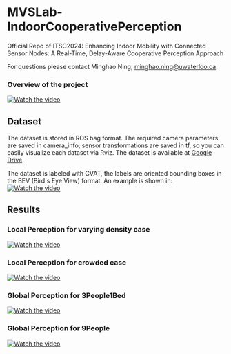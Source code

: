 # MVSLab-IndoorCooperativePerception
Official Repo of ITSC2024: Enhancing Indoor Mobility with Connected Sensor Nodes: A Real-Time, Delay-Aware Cooperative Perception Approach

For questions please contact Minghao Ning, minghao.ning@uwaterloo.ca.

### Overview of the project
[![Watch the video](https://img.youtube.com/vi/YsNX8Ubo7pk/maxresdefault.jpg)](https://youtu.be/YsNX8Ubo7pk)

## Dataset
The dataset is stored in ROS bag format. The required camera parameters are saved in camera_info, sensor transformations are saved in tf, so you can easily visualize each dataset via Rviz. The dataset is available at [Google Drive](https://drive.google.com/drive/folders/1_2UOGiY8OORMtG4qc-np3rAN6A3O275M?usp=sharing).

The dataset is labeled with CVAT, the labels are oriented bounding boxes in the BEV (Bird's Eye View) format. An example is shown in:
[![Watch the video](https://img.youtube.com/vi/UVUcsEo8Olw/maxresdefault.jpg)](https://youtu.be/UVUcsEo8Olw)

## Results
### Local Perception for varying density case
[![Watch the video](https://img.youtube.com/vi/yXRH-UHOn6I/maxresdefault.jpg)](https://youtu.be/yXRH-UHOn6I)

### Local Perception for crowded case
[![Watch the video](https://img.youtube.com/vi/bZyYKFu86tI/maxresdefault.jpg)](https://youtu.be/bZyYKFu86tI)

### Global Perception for 3People1Bed
[![Watch the video](https://img.youtube.com/vi/ESNUPyDQLdw/maxresdefault.jpg)](https://youtu.be/ESNUPyDQLdw)

### Global Perception for 9People
[![Watch the video](https://img.youtube.com/vi/y_sCzz1o6HM/maxresdefault.jpg)](https://youtu.be/y_sCzz1o6HM)